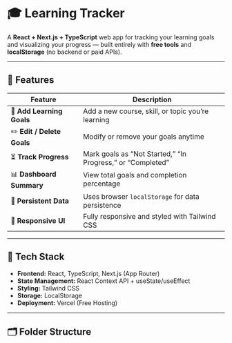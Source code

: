 # 🎓 Learning Tracker

A **React + Next.js + TypeScript** web app for tracking your learning goals and visualizing your progress — built entirely with **free tools** and **localStorage** (no backend or paid APIs).

---

## 🚀 Features

| Feature | Description |
|----------|--------------|
| 🧠 **Add Learning Goals** | Add a new course, skill, or topic you’re learning |
| ✏️ **Edit / Delete Goals** | Modify or remove your goals anytime |
| ⏳ **Track Progress** | Mark goals as “Not Started,” “In Progress,” or “Completed” |
| 📊 **Dashboard Summary** | View total goals and completion percentage |
| 💾 **Persistent Data** | Uses browser `localStorage` for data persistence |
| 🎨 **Responsive UI** | Fully responsive and styled with Tailwind CSS |

---

## 🧰 Tech Stack

- **Frontend:** React, TypeScript, Next.js (App Router)
- **State Management:** React Context API + useState/useEffect
- **Styling:** Tailwind CSS
- **Storage:** LocalStorage
- **Deployment:** Vercel (Free Hosting)

---

## 🗂️ Folder Structure

